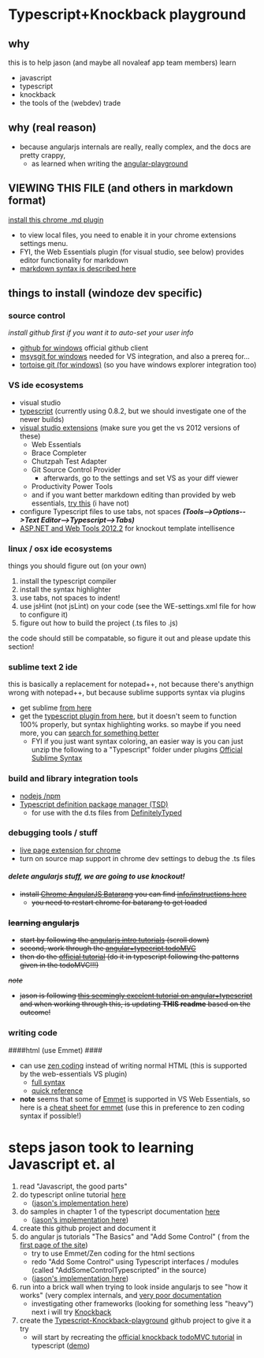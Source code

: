 ﻿# Typescript+Knockback playground #

## why ##
this is to help jason (and maybe all novaleaf app team members) learn

- javascript
- typescript
- knockback
- the tools of the (webdev) trade

## why (real reason)
- because angularjs internals are really, really complex, and the docs are pretty crappy,
	- as learned when writing the [angular-playground](https://github.com/Novaleaf/angular-playground)

## VIEWING THIS FILE (and others in markdown format) ##
[install this chrome .md plugin](https://chrome.google.com/webstore/detail/markdown-preview-plus/febilkbfcbhebfnokafefeacimjdckgl/details?hl=en)

- to view local files, you need to enable it in your chrome extensions settings menu.
- FYI, the Web Essentials plugin (for visual studio, see below) provides editor functionality for markdown
- [markdown syntax is described here](http://daringfireball.net/projects/markdown/syntax)

## things to install (windoze dev specific) ##


### source control ###
*install github first if you want it to auto-set your user info*

- [github for windows](https://help.github.com/articles/set-up-git) official github client
- [msysgit for windows](http://msysgit.github.com/)  needed for VS integration, and also a prereq for...
- [tortoise git (for windows)](http://code.google.com/p/tortoisegit/) (so you have windows explorer integration too)

### VS ide ecosystems ###
- visual studio
- [typescript](http://www.typescriptlang.org/) (currently using 0.8.2, but we should investigate one of the newer builds)
- [visual studio extensions](http://visualstudiogallery.msdn.microsoft.com/) (make sure you get the vs 2012 versions of these)
	- Web Essentials
	- Brace Completer
	- Chutzpah Test Adapter
	- Git Source Control Provider  
		- afterwards, go to the settings and set VS as your diff viewer
	- Productivity Power Tools
	- and if you want better markdown editing than provided by web essentials, [try this](http://visualstudiogallery.msdn.microsoft.com/0855e23e-4c4c-4c82-8b39-24ab5c5a7f79?SRC=VSIDE) (i have not)
- configure Typescript files to use tabs, not spaces *__(Tools-->Options-->Text Editor-->Typescript-->Tabs)__*
- [ASP.NET and Web Tools 2012.2](http://www.asp.net/vnext/overview/fall-2012-update) for knockout template intellisence

### linux / osx ide ecosystems ###

things you should figure out (on your own)

1. install the typescript compiler
1. install the syntax highlighter
1. use tabs, not spaces to indent!
1. use jsHint (not jsLint) on your code (see the WE-settings.xml file for how to configure it)
1. figure out how to build the project (.ts files to .js)

the code should still be compatable,  so figure it out and please update this section!

### sublime text 2 ide ###
this is basically a replacement for notepad++, 
not because there's anythign wrong with notepad++, 
but because sublime supports syntax via plugins

- get sublime [from here](http://www.sublimetext.com/2)
- get the [typescript plugin from here](https://github.com/raph-amiard/sublime-typescript), 
but it doesn't seem to function 100% properly, but syntax highlighting works. so maybe if you need more, you can [search for something better](http://stackoverflow.com/questions/12845412/typescript-plugin-for-sublime)
	- FYI if you just want syntax coloring, an easier way is you can just unzip the following to a "Typescript" folder under plugins [Official Sublime Syntax](http://blogs.msdn.com/b/interoperability/archive/2012/10/01/sublime-text-vi-emacs-typescript-enabled.aspx)

### build and library integration tools ###

- [nodejs /npm](http://nodejs.org/)
- [Typescript definition package manager (TSD)](https://github.com/Diullei/tsd)
	- for use with the d.ts files from [DefinitelyTyped](https://github.com/borisyankov/DefinitelyTyped)




### debugging tools / stuff ###

- [live page extension for chrome](https://chrome.google.com/webstore/detail/livepage/pilnojpmdoofaelbinaeodfpjheijkbh)
- turn on source map support in chrome dev settings to debug the .ts files

#### *delete angularjs stuff, we are going to use knockout!*
<del>

- install [Chrome AngularJS Batarang](https://chrome.google.com/webstore/detail/angularjs-batarang/ighdmehidhipcmcojjgiloacoafjmpfk/related?hl=en)  you can find [info/instructions here](http://blog.angularjs.org/2012/07/introducing-angularjs-batarang.html)
	- you need to restart chrome for batarang to get loaded

### learning angularjs ###

- start by following the [angularjs intro tutorials](http://angularjs.org/) (scroll down)
- second, work through the [angular+typecript todoMVC](https://github.com/addyosmani/todomvc/tree/gh-pages/labs/architecture-examples/angularjs_typescript)
- then do the [official tutorial](http://docs.angularjs.org/tutorial/) (do it in typescript following the patterns given in the todoMVC!!!)

*note*

- jason is following [this seemingly excelent tutorial on angular+typescript](https://github.com/addyosmani/todomvc/tree/gh-pages/labs/architecture-examples/angularjs_typescript)
and when working through this, is updating __THIS readme__ based on the outcome!

</del>

### writing code ###

####html (use Emmet) ####
- can use [zen coding](http://code.google.com/p/zen-coding/) instead of writing normal HTML (this is supported by the web-essentials VS plugin)
	- [full syntax](http://code.google.com/p/zen-coding/wiki/ZenHTMLSelectorsEn)
	- [quick reference](http://www.johnpapa.net/zen-coding-in-visual-studio-2012/)
- __note__ seems that some of [Emmet](http://docs.emmet.io/) is supported in VS Web Essentials, so here is a [cheat sheet for emmet](http://docs.emmet.io/cheat-sheet/)  (use this in preference to zen coding syntax if possible!)




# steps jason took to learning Javascript et. al #
1. read "Javascript, the good parts"
1. do typescript online tutorial [here](http://www.typescriptlang.org/Tutorial/) 
	- ([jason's implementation here](TypeScriptQuickStart))
1. do samples in chapter 1 of the typescript documentation [here](http://go.microsoft.com/fwlink/?LinkId=267238)
	-  ([jason's implementation here](TypeScript-Language-Specs-Playground))
1. create this github project and document it
1. do angular js tutorials "The Basics" and "Add Some Control" ( from the [first page of the site](http://angularjs.org/#project-html))
	- try to use Emmet/Zen coding for the html sections
	- redo "Add Some Control" using Typescript interfaces / modules (called "AddSomeControlTypescripted" in the source)
	- ([jason's implementation here](AngularTutorials))
1. run into a brick wall when trying to look inside angularjs to see "how it works" (very complex internals, and [very poor documentation](http://docs.angularjs.org/api/angular.module)
	- investigating other frameworks (looking for something less "heavy") next i will try [Knockback](http://kmalakoff.github.com/knockback/)
1. create the [Typescript-Knockback-playground](https://github.com/Novaleaf/Typescript-Knockback-Playground) github project to give it a try
	- will start by recreating the [official knockback todoMVC tutorial](http://kmalakoff.github.com/knockback/app_todos.html) in typescript ([demo](http://kmalakoff.github.com/knockback-todos-app/))

